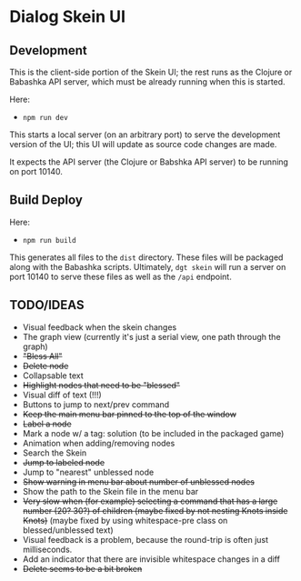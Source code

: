 # Dialog Skein UI

## Development

This is the client-side portion of the Skein UI; the rest runs as the Clojure or Babashka API server, which must be already running when this is started.

Here:

- `npm run dev`

This starts a local server (on an arbitrary port) to serve the development version of the UI; this UI will update as source code changes are made.

It expects the API server (the Clojure or Babshka API server) to be running on port 10140.

## Build Deploy

Here:

- `npm run build`

This generates all files to the `dist` directory.  These files will be packaged along with the Babashka scripts.  Ultimately, `dgt skein` will run
a server on port 10140 to serve these files as well as the `/api` endpoint.

## TODO/IDEAS

- Visual feedback when the skein changes
- The graph view (currently it's just a serial view, one path through the graph)
- ~~"Bless All"~~
- ~~Delete node~~
- Collapsable text
- ~~Highlight nodes that need to be "blessed"~~
- Visual diff of text (!!!)
- Buttons to jump to next/prev command
- ~~Keep the main menu bar pinned to the top of the window~~
- ~~Label a node~~
- Mark a node w/ a tag: solution (to be included in the packaged game)
- Animation when adding/removing nodes
- Search the Skein
- ~~Jump to labeled node~~
- Jump to "nearest" unblessed node
- ~~Show warning in menu bar about number of unblessed nodes~~
- Show the path to the Skein file in the menu bar
- ~~Very slow when (for example) selecting a command that has a large number (20? 30?) of children (maybe fixed by not nesting Knots inside Knots)~~ (maybe fixed by using whitespace-pre class on blessed/unblessed text)
- Visual feedback is a problem, because the round-trip is often just milliseconds.
- Add an indicator that there are invisible whitespace changes in a diff
- ~~Delete seems to be a bit broken~~